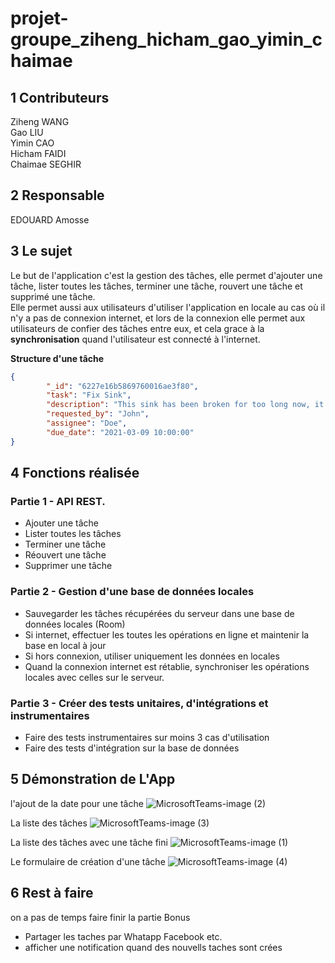 # projet-groupe_ziheng_hicham_gao_yimin_chaimae


## 1 Contributeurs

Ziheng WANG  
Gao LIU  
Yimin CAO   
Hicham FAIDI   
Chaimae SEGHIR  
## 2 Responsable



EDOUARD Amosse



## 3 Le sujet

Le but de l'application c'est la gestion des tâches, elle permet d'ajouter une tâche, lister toutes les tâches, terminer une tâche, rouvert une tâche et supprimé une tâche.  
Elle permet aussi aux utilisateurs d'utiliser l'application en locale au cas où il n'y a pas de connexion internet, et lors de la connexion elle permet aux utilisateurs de confier des tâches entre eux, et cela grace à la **synchronisation**  quand l'utilisateur est connecté à l'internet.

**Structure d'une tâche**
```json
{
        "_id": "6227e16b5869760016ae3f80",
        "task": "Fix Sink",
        "description": "This sink has been broken for too long now, it's time to fix it",
        "requested_by": "John",
        "assignee": "Doe",
        "due_date": "2021-03-09 10:00:00"
}
```



## 4 Fonctions réalisée


### Partie 1 - API REST.
  - Ajouter une tâche
  - Lister toutes les tâches
  - Terminer une tâche
  - Réouvert une tâche
  - Supprimer une tâche


### Partie 2 - Gestion d'une base de données locales
- Sauvegarder les tâches récupérées du serveur dans une base de données locales (Room)
- Si internet, effectuer les toutes les opérations en ligne et maintenir la base en local à jour
- Si hors connexion, utiliser uniquement les données en locales
- Quand la connexion internet est rétablie, synchroniser les opérations locales avec celles sur le serveur.


### Partie 3 - Créer des tests unitaires, d'intégrations et instrumentaires
- Faire des tests instrumentaires sur moins 3 cas d'utilisation
- Faire des tests d'intégration sur la base de données

## 5 Démonstration de L'App

l'ajout de la date pour une tâche
![MicrosoftTeams-image (2)]( https://user-images.githubusercontent.com/78562517/204643440-1bb03fc1-c87d-477c-85b9-320b890c8537.png )



La liste des tâches
![MicrosoftTeams-image (3)](https://user-images.githubusercontent.com/78562517/204643446-96dbd2fb-0ffe-4275-8006-40f7ee959686.png )


La liste des tâches avec une tâche fini
![MicrosoftTeams-image (1)](https://user-images.githubusercontent.com/78562517/204643450-c4da160f-6670-433e-bab9-574528fc5b81.png )


Le formulaire de création d'une tâche
![MicrosoftTeams-image (4)](https://user-images.githubusercontent.com/78562517/204643455-a8914e76-f0aa-4f54-93c4-04b0d2602554.png )




  

## 6 Rest à faire
on a pas de temps faire finir la partie Bonus
- Partager les taches par Whatapp Facebook etc. 
- afficher une notification quand des nouvells taches sont crées
